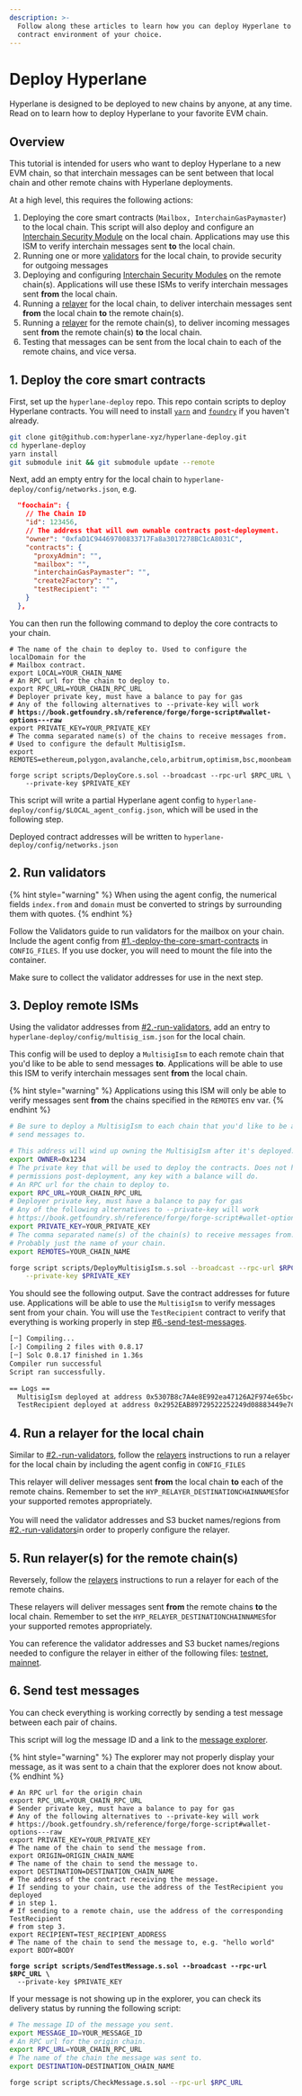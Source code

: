 ```yaml
---
description: >-
  Follow along these articles to learn how you can deploy Hyperlane to any smart
  contract environment of your choice.
---
```


# Deploy Hyperlane

Hyperlane is designed to be deployed to new chains by anyone, at any time. Read on to learn how to deploy Hyperlane to your favorite EVM chain.

## Overview

This tutorial is intended for users who want to deploy Hyperlane to a new EVM chain, so that interchain messages can be sent between that local chain and other remote chains with Hyperlane deployments.

At a high level, this requires the following actions:

1. Deploying the core smart contracts (`Mailbox, InterchainGasPaymaster`) to the local chain. This script will also deploy and configure an [Interchain Security Module](../../protocol/sovereign-consensus.md#interchain-security-modules) on the local chain. Applications may use this ISM to verify interchain messages sent **to** the local chain.
2. Running one or more [validators](../../operators/validators/) for the local chain, to provide security for outgoing messages
3. Deploying and configuring [Interchain Security Modules](../../build-with-hyperlane/guides/receive-1.md#interchain-security-modules) on the remote chain(s). Applications will use these ISMs to verify interchain messages sent **from** the local chain.
4. Running a [relayer](../../operators/relayers/) for the local chain, to deliver interchain messages sent **from** the local chain **to** the remote chain(s).
5. Running a [relayer](../../operators/relayers/) for the remote chain(s), to deliver incoming messages sent **from** the remote chain(s) **to** the local chain.
6. Testing that messages can be sent from the local chain to each of the remote chains, and vice versa.&#x20;

## 1. Deploy the core smart contracts

First, set up the `hyperlane-deploy` repo. This repo contain scripts to deploy Hyperlane contracts. You will need  to install [`yarn`](https://yarnpkg.com/getting-started/install) and [`foundry`](https://github.com/foundry-rs/foundry#installation) if you haven't already.

```bash
git clone git@github.com:hyperlane-xyz/hyperlane-deploy.git
cd hyperlane-deploy
yarn install
git submodule init && git submodule update --remote
```

Next, add an empty entry for the local chain to `hyperlane-deploy/config/networks.json`, e.g.

```json
  "foochain": {
    // The Chain ID
    "id": 123456,
    // The address that will own ownable contracts post-deployment.
    "owner": "0xfaD1C94469700833717Fa8a3017278BC1cA8031C",
    "contracts": {
      "proxyAdmin": "",
      "mailbox": "",
      "interchainGasPaymaster": "",
      "create2Factory": "",
      "testRecipient": ""
    }
  },
```

You can then run the following command to deploy the core contracts to your chain.

<pre class="language-bash"><code class="lang-bash"># The name of the chain to deploy to. Used to configure the localDomain for the
# Mailbox contract.
export LOCAL=YOUR_CHAIN_NAME
# An RPC url for the chain to deploy to.
export RPC_URL=YOUR_CHAIN_RPC_URL
# Deployer private key, must have a balance to pay for gas
# Any of the following alternatives to --private-key will work
<strong># https://book.getfoundry.sh/reference/forge/forge-script#wallet-options---raw
</strong>export PRIVATE_KEY=YOUR_PRIVATE_KEY
# The comma separated name(s) of the chains to receive messages from.
# Used to configure the default MultisigIsm.
export REMOTES=ethereum,polygon,avalanche,celo,arbitrum,optimism,bsc,moonbeam

forge script scripts/DeployCore.s.sol --broadcast --rpc-url $RPC_URL \
    --private-key $PRIVATE_KEY
</code></pre>

This script will write a partial Hyperlane agent config to `hyperlane-deploy/config/$LOCAL_agent_config.json`, which will be used in the following step.

Deployed contract addresses will be written to `hyperlane-deploy/config/networks.json`

## 2. Run validators

{% hint style="warning" %}
When using the agent config, the numerical fields `index.from` and `domain` must be converted to strings by surrounding them with quotes.
{% endhint %}

Follow the Validators guide to run validators for the mailbox on your chain. Include the agent config from [#1.-deploy-the-core-smart-contracts](./#1.-deploy-the-core-smart-contracts "mention") in `CONFIG_FILES`. If you use docker, you will need to mount the file into the container.

Make sure to collect the validator addresses for use in the next step.

## 3. Deploy remote ISMs

Using the validator addresses from [#2.-run-validators](./#2.-run-validators "mention"), add an entry to `hyperlane-deploy/config/multisig_ism.json` for the local chain.

This config will be used to deploy a `MultisigIsm` to each remote chain that you'd like to be able to send messages **to**. Applications will be able to use this ISM to verify interchain messages sent **from** the local chain.

{% hint style="warning" %}
Applications using this ISM will only be able to verify messages sent **from** the chains specified in the `REMOTES` env var.
{% endhint %}

```bash
# Be sure to deploy a MultisigIsm to each chain that you'd like to be able to
# send messages to.

# This address will wind up owning the MultisigIsm after it's deployed.
export OWNER=0x1234
# The private key that will be used to deploy the contracts. Does not have any
# permissions post-deployment, any key with a balance will do.
# An RPC url for the chain to deploy to.
export RPC_URL=YOUR_CHAIN_RPC_URL
# Deployer private key, must have a balance to pay for gas
# Any of the following alternatives to --private-key will work
# https://book.getfoundry.sh/reference/forge/forge-script#wallet-options---raw
export PRIVATE_KEY=YOUR_PRIVATE_KEY
# The comma separated name(s) of the chain(s) to receive messages from.
# Probably just the name of your chain. 
export REMOTES=YOUR_CHAIN_NAME

forge script scripts/DeployMultisigIsm.s.sol --broadcast --rpc-url $RPC_URL \
    --private-key $PRIVATE_KEY
```

You should see the following output. Save the contract addresses for future use. Applications will be able to use the `MultisigIsm` to verify messages sent from your chain. You will use the `TestRecipient` contract to verify that everything is working properly in step [#6.-send-test-messages](./#6.-send-test-messages "mention").

```bash
[⠒] Compiling...
[⠔] Compiling 2 files with 0.8.17
[⠒] Solc 0.8.17 finished in 1.36s
Compiler run successful
Script ran successfully.

== Logs ==
  MultisigIsm deployed at address 0x5307B8c7A4e8E992ea47126A2F974e65bc43E6e0
  TestRecipient deployed at address 0x2952EAB89729522252249d08883449e7CaD21326
```

## 4. Run a relayer for the local chain

Similar to [#2.-run-validators](./#2.-run-validators "mention"), follow the [relayers](../../operators/relayers/ "mention") instructions to run a relayer for the local chain by including the agent config in `CONFIG_FILES`

This relayer will deliver messages sent **from** the local chain **to** each of the remote chains. Remember to set the `HYP_RELAYER_DESTINATIONCHAINNAMES`for your supported remotes appropriately.\
\
You will need the validator addresses and S3 bucket names/regions from [#2.-run-validators](./#2.-run-validators "mention")in order to properly configure the relayer.

## 5. Run relayer(s) for the remote chain(s)

Reversely, follow the [relayers](../../operators/relayers/ "mention") instructions to run a relayer for each of the remote chains.

These relayers will deliver messages sent **from** the remote chains **to** the local chain. Remember to set the `HYP_RELAYER_DESTINATIONCHAINNAMES`for your supported remotes appropriately.

You can reference the validator addresses and S3 bucket names/regions needed to configure the relayer in either of the following files: [testnet](https://github.com/hyperlane-xyz/hyperlane-monorepo/blob/main/typescript/infra/config/environments/testnet3/validators.ts), [mainnet](https://github.com/hyperlane-xyz/hyperlane-monorepo/blob/main/typescript/infra/config/environments/mainnet2/validators.ts).

## 6. Send test messages

You can check everything is working correctly by sending a test message between each pair of chains.

This script will log the message ID and a link to the [message explorer](https://explorer.hyperlane.xyz/).

{% hint style="warning" %}
The explorer may not properly display your message, as it was sent to a chain that the explorer does not know about.
{% endhint %}

<pre class="language-bash"><code class="lang-bash"># An RPC url for the origin chain
export RPC_URL=YOUR_CHAIN_RPC_URL
# Sender private key, must have a balance to pay for gas
# Any of the following alternatives to --private-key will work
# https://book.getfoundry.sh/reference/forge/forge-script#wallet-options---raw
export PRIVATE_KEY=YOUR_PRIVATE_KEY
# The name of the chain to send the message from.
export ORIGIN=ORIGIN_CHAIN_NAME
# The name of the chain to send the message to.
export DESTINATION=DESTINATION_CHAIN_NAME
# The address of the contract receiving the message.
# If sending to your chain, use the address of the TestRecipient you deployed
# in step 1.
# If sending to a remote chain, use the address of the corresponding TestRecipient
# from step 3.
export RECIPIENT=TEST_RECIPIENT_ADDRESS
# The name of the chain to send the message to, e.g. "hello world"
export BODY=BODY

<strong>forge script scripts/SendTestMessage.s.sol --broadcast --rpc-url $RPC_URL \
</strong>  --private-key $PRIVATE_KEY
</code></pre>

If your message is not showing up in the explorer, you can check its delivery status by running the following script:

```bash
# The message ID of the message you sent.
export MESSAGE_ID=YOUR_MESSAGE_ID
# An RPC url for the origin chain.
export RPC_URL=YOUR_CHAIN_RPC_URL
# The name of the chain the message was sent to.
export DESTINATION=DESTINATION_CHAIN_NAME

forge script scripts/CheckMessage.s.sol --rpc-url $RPC_URL
```
